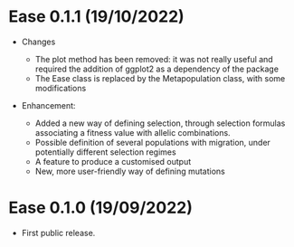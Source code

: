 # Ease 0.1.1 (19/10/2022)

* Changes
	* The plot method has been removed: it was not really useful and required the addition of ggplot2 as a dependency of the package
	* The Ease class is replaced by the Metapopulation class, with some modifications

* Enhancement:
	* Added a new way of defining selection, through selection formulas associating a fitness value with allelic combinations.
	* Possible definition of several populations with migration, under potentially different selection regimes
	* A feature to produce a customised output
	* New, more user-friendly way of defining mutations

# Ease 0.1.0 (19/09/2022)

* First public release.
